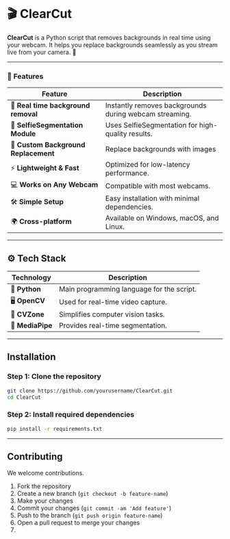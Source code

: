 # 🎬 ClearCut

**ClearCut** is a Python script that removes backgrounds in real time using your webcam. It helps you replace backgrounds seamlessly as you stream live from your camera. 🎥

---

### 🌟 **Features**

| Feature                               | Description                                                      |
| ------------------------------------- | ---------------------------------------------------------------- |
| 🎥 **Real time background removal**   | Instantly removes backgrounds during webcam streaming.           |
| 🤖 **SelfieSegmentation Module**      | Uses SelfieSegmentation for high-quality results.            |
| 🎨 **Custom Background Replacement**  | Replace backgrounds with images                                  |
| ⚡ **Lightweight & Fast**              | Optimized for low-latency performance.                           |
| 💻 **Works on Any Webcam**            | Compatible with most webcams.                                    |
| 🛠️ **Simple Setup**                  | Easy installation with minimal dependencies.                     |
| 🌍 **Cross-platform**                 | Available on Windows, macOS, and Linux.                          |

---

## ⚙️ **Tech Stack**

| Technology       | Description                                                           |
| ---------------- | --------------------------------------------------------------------- |
| 🐍 **Python**    | Main programming language for the script.                             |
| 🖥️ **OpenCV**   | Used for real-time video capture.                                      |
| 🎯 **CVZone**    | Simplifies computer vision tasks.                                     |
| 🤖 **MediaPipe** | Provides real-time segmentation.                                      |

---

## Installation

### Step 1: Clone the repository

```bash
git clone https://github.com/yourusername/ClearCut.git
cd ClearCut
```

### Step 2: Install required dependencies

```bash
pip install -r requirements.txt
```

---

## Contributing

We welcome contributions.

1. Fork the repository
2. Create a new branch (`git checkout -b feature-name`)
3. Make your changes
4. Commit your changes (`git commit -am 'Add feature'`)
5. Push to the branch (`git push origin feature-name`)
6. Open a pull request to merge your changes
7. 
